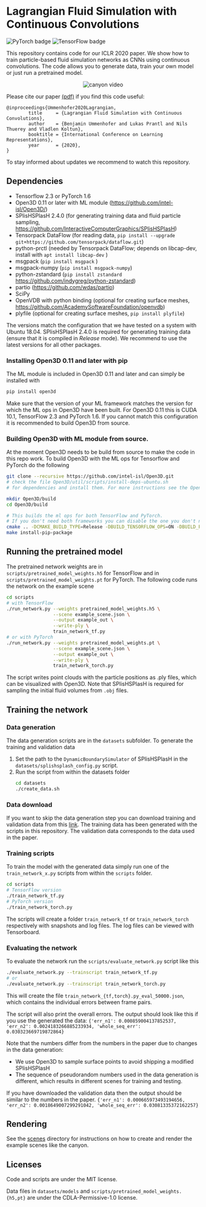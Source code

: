 # Lagrangian Fluid Simulation with Continuous Convolutions

![PyTorch badge](https://img.shields.io/badge/PyTorch-supported-brightgreen?style=flat&logo=pytorch)
![TensorFlow badge](https://img.shields.io/badge/TensorFlow-supported-brightgreen?style=flat&logo=tensorflow)

This repository contains code for our ICLR 2020 paper. 
We show how to train particle-based fluid simulation networks as CNNs using 
continuous convolutions. The code allows you to generate data, train your own 
model or just run a pretrained model.

<p align="center"> <img src="images/canyon.gif" alt="canyon video"> </p>

Please cite our paper [(pdf)](https://openreview.net/pdf?id=B1lDoJSYDH) if you find this code useful:
```
@inproceedings{Ummenhofer2020Lagrangian,
        title     = {Lagrangian Fluid Simulation with Continuous Convolutions},
        author    = {Benjamin Ummenhofer and Lukas Prantl and Nils Thuerey and Vladlen Koltun},
        booktitle = {International Conference on Learning Representations},
        year      = {2020},
}
```

To stay informed about updates we recommend to watch this repository.

## Dependencies

- Tensorflow 2.3 or PyTorch 1.6
- Open3D 0.11 or later with ML module (https://github.com/intel-isl/Open3D/)
- SPlisHSPlasH 2.4.0 (for generating training data and fluid particle sampling, https://github.com/InteractiveComputerGraphics/SPlisHSPlasH)
- Tensorpack DataFlow (for reading data, ```pip install --upgrade git+https://github.com/tensorpack/dataflow.git```)
- python-prctl (needed by Tensorpack DataFlow; depends on libcap-dev, install with ```apt install libcap-dev``` )
- msgpack (```pip install msgpack``` )
- msgpack-numpy (```pip install msgpack-numpy```)
- python-zstandard (```pip install zstandard``` https://github.com/indygreg/python-zstandard)
- partio (https://github.com/wdas/partio)
- SciPy
- OpenVDB with python binding (optional for creating surface meshes, https://github.com/AcademySoftwareFoundation/openvdb)
- plyfile (optional for creating surface meshes, ```pip install plyfile```)

The versions match the configuration that we have tested on a system with Ubuntu 18.04.
SPlisHSPlasH 2.4.0 is required for generating training data (ensure that it is compiled in *Release* mode).
We recommend to use the latest versions for all other packages.


### Installing Open3D 0.11 and later with pip
The ML module is included in Open3D 0.11 and later and can simply be installed with
```bash
pip install open3d
```
Make sure that the version of your ML framework matches the version for which the ML ops in Open3D have been built.
For Open3D 0.11 this is CUDA 10.1, TensorFlow 2.3 and PyTorch 1.6.
If you cannot match this configuration it is recommended to build Open3D from source.


### Building Open3D with ML module from source.
At the moment Open3D needs to be build from source to make the code in this 
repo work. To build Open3D with the ML ops for Tensorflow and PyTorch do the 
following
```bash
git clone --recursive https://github.com/intel-isl/Open3D.git
# check the file Open3D/util/scripts/install-deps-ubuntu.sh
# for dependencies and install them. For more instructions see the Open3D documentation

mkdir Open3D/build
cd Open3D/build

# This builds the ml ops for both TensorFlow and PyTorch.
# If you don't need both frameworks you can disable the one you don't need with OFF.
cmake .. -DCMAKE_BUILD_TYPE=Release -DBUILD_TENSORFLOW_OPS=ON -DBUILD_PYTORCH_OPS=ON -DBUILD_CUDA_MODULE=ON
make install-pip-package
```

## Running the pretrained model

The pretrained network weights are in ```scripts/pretrained_model_weights.h5``` for TensorFlow and in ```scripts/pretrained_model_weights.pt``` for PyTorch.
The following code runs the network on the example scene
```bash
cd scripts
# with TensorFlow
./run_network.py --weights pretrained_model_weights.h5 \
                 --scene example_scene.json \
                 --output example_out \
                 --write-ply \
                 train_network_tf.py
# or with PyTorch
./run_network.py --weights pretrained_model_weights.pt \
                 --scene example_scene.json \
                 --output example_out \
                 --write-ply \
                 train_network_torch.py
```
The script writes point clouds with the particle positions as .ply files, which can be visualized with Open3D.
Note that SPlisHSPlasH is required for sampling the initial fluid volumes from ```.obj``` files.


## Training the network

### Data generation
The data generation scripts are in the ```datasets``` subfolder.
To generate the training and validation data 
 1. Set the path to the ```DynamicBoundarySimulator``` of SPlisHSPlasH in the ```datasets/splishsplash_config.py``` script.
 2. Run the script from within the datasets folder 
    ```bash
    cd datasets
    ./create_data.sh
    ```

### Data download
If you want to skip the data generation step you can download training and validation data from this [link](https://drive.google.com/file/d/1b3OjeXnsvwUAeUq2Z0lcrX7j9U7zLO07).
The training data has been generated with the scripts in this repository. 
The validation data corresponds to the data used in the paper.

### Training scripts
To train the model with the generated data simply run one of the ```train_network_x.py``` scripts from within the ```scripts``` folder. 
```bash
cd scripts
# TensorFlow version
./train_network_tf.py
# PyTorch version
./train_network_torch.py
```
The scripts will create a folder ```train_network_tf``` or ```train_network_torch``` respectively with snapshots and log files.
The log files can be viewed with Tensorboard.

### Evaluating the network
To evaluate the network run the ```scripts/evaluate_network.py``` script like this
```bash
./evaluate_network.py --trainscript train_network_tf.py
# or
./evaluate_network.py --trainscript train_network_torch.py
```

This will create the file ```train_network_{tf,torch}.py_eval_50000.json```, which contains the 
individual errors between frame pairs.

The script will also print the overall errors. The output should look like 
this if you use the generated the data:
```{'err_n1': 0.000859004137852537, 'err_n2': 0.0024183266885233934, 'whole_seq_err': 0.030323669719872864}```

Note that the numbers differ from the numbers in the paper due to changes in 
the data generation:
 - We use Open3D to sample surface points to avoid shipping a modified 
   SPlisHSPlasH
 - The sequence of pseudorandom numbers used in the data generation is 
   different, which results in different scenes for training and testing.

If you have downloaded the validation data then the output should be similar to the numbers in the paper.
```{'err_n1': 0.000665973493194656, 'err_n2': 0.0018649007299291042, 'whole_seq_err': 0.03081335372162257}```

## Rendering

See the [scenes](scenes/README.md) directory for instructions on how to create and render the example scenes like the canyon.

## Licenses

Code and scripts are under the MIT license.

Data files in ```datasets/models``` and ```scripts/pretrained_model_weights.{h5,pt}``` are under the CDLA-Permissive-1.0 license.

